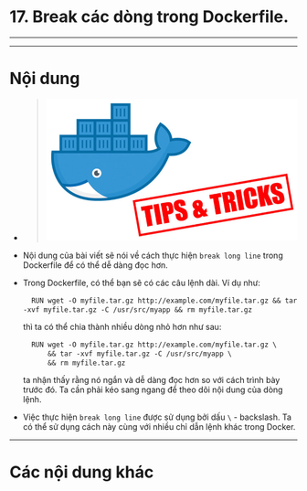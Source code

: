 # 17. Break các dòng trong Dockerfile.

____
____

# <a name="content">Nội dung</a>

- > ![docker-tips-and-tricks.jpg](/images/docker-tips-and-tricks.jpg)

- Nội dung của bài viết sẽ nói về cách thực hiện `break long line` trong Dockerfile để có thể dễ dàng đọc hơn. 

- Trong Dockerfile, có thể bạn sẽ có các câu lệnh dài. Ví dụ như:

        RUN wget -O myfile.tar.gz http://example.com/myfile.tar.gz && tar -xvf myfile.tar.gz -C /usr/src/myapp && rm myfile.tar.gz

    thì ta có thể chia thành nhiều dòng nhỏ hơn như sau:

        RUN wget -O myfile.tar.gz http://example.com/myfile.tar.gz \
            && tar -xvf myfile.tar.gz -C /usr/src/myapp \
            && rm myfile.tar.gz

    ta nhận thấy rằng nó ngắn và dễ dàng đọc hơn so với cách trình bày trước đó. Ta cần phải kéo sang ngang để theo dõi nội dung của dòng lệnh.

- Việc thực hiện `break long line` được sử dụng bởi dấu `\` - backslash. Ta có thể sử dụng cách này cùng với nhiều chỉ dẫn lệnh khác trong Docker.



____

# <a name="content-others">Các nội dung khác</a>
